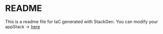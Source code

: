 # README
This is a readme file for IaC generated with StackGen.
You can modify your appStack -> [here](http://main.dev.stackgen.com/appstacks/e69070f3-4027-4f7e-858f-d4ede332769e)
